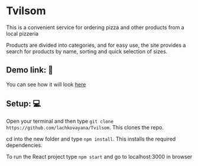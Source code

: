 # Tvilsom
This is a convenient service for ordering pizza and other products from a local pizzeria

Products are divided into categories, and for easy use, the site provides a search for products by name, sorting and quick selection of sizes.

## Demo link: 🔗
You can see how it will look [here](https://www.figma.com/file/0tb9LsHx9xn9vAPSzcnNZw/Tvilsom?node-id=0%3A1) 

## Setup: 💻
Open your terminal and then type `git clone https://github.com/lachkovayana/Tvilsom`. This clones the repo.

cd into the new folder and type `npm install`. This installs the required dependencies.

To run the React project type `npm start` and go to localhost:3000 in browser
